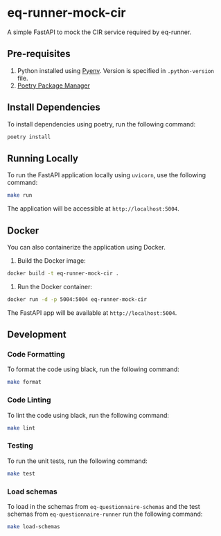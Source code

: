 # eq-runner-mock-cir

A simple FastAPI to mock the CIR service required by eq-runner.


## Pre-requisites

1. Python installed using [Pyenv](https://github.com/pyenv/pyenv). Version is specified in `.python-version` file.
2. [Poetry Package Manager](https://python-poetry.org/)

## Install Dependencies

To install dependencies using poetry, run the following command:

```bash
poetry install
```

## Running Locally

To run the FastAPI application locally using `uvicorn`, use the following command:

```bash
make run

```

The application will be accessible at `http://localhost:5004`.

## Docker

You can also containerize the application using Docker.

1. Build the Docker image:

```bash
docker build -t eq-runner-mock-cir .
```

1. Run the Docker container:

```bash
docker run -d -p 5004:5004 eq-runner-mock-cir
```

The FastAPI app will be available at `http://localhost:5004`.

## Development

### Code Formatting

To format the code using black, run the following command:

```bash
make format
```

### Code Linting

To lint the code using black, run the following command:

```bash
make lint
```

### Testing

To run the unit tests, run the following command:

```bash
make test
```

### Load schemas

To load in the schemas from `eq-questionnaire-schemas` and the test schemas from `eq-questionnaire-runner` run the following command:

```bash
make load-schemas
```
